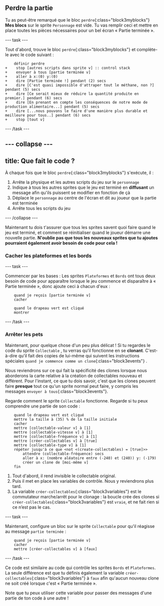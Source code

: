 ## Perdre la partie

Tu as peut-être remarqué que le bloc `perdre`{:class="block3myblocks"} **Mes blocs** sur le sprite `Personnage` est vide. Tu vas remplir ceci et mettre en place toutes les pièces nécessaires pour un bel écran « Partie terminée ».

--- task ---

Tout d'abord, trouve le bloc `perdre`{:class="block3myblocks"} et complète-le avec le code suivant :

```blocks3
    définir perdre
+    stop [autres scripts dans sprite v] :: control stack
+    envoyer à tous [partie terminée v]
+    aller à x:(0) y:(0)
+    dire [Partie terminée !] pendant (2) secs
+    dire [C'est quasi impossible d'attraper tout le méthane, non ?] pendant (5) secs
+    dire [Ce serait mieux de réduire la quantité produite en premier.] pendant (6) secs
+    dire [En prenant en compte les conséquences de notre mode de production alimentaire...] pendant (5) secs
+    dire [...nous pouvons le faire d'une manière plus durable et meilleure pour tous..] pendant (6) secs
+    stop [tout v]
```

--- /task ---

--- collapse ---
---
title: Que fait le code ?
---

À chaque fois que le bloc `perdre`{:class="block3myblocks"} s'exécute, il :

 1. Arrête la physique et les autres scripts du jeu sur le `personnage`
 2. Indique à tous les autres sprites que le jeu est terminé en **diffusant** un message afin qu'ils puissent se modifier en fonction de çà
 3. Déplace le `personnage` au centre de l'écran et dit au joueur que la partie est terminée
 4. Arrête tous les scripts du jeu

--- /collapse ---

Maintenant tu dois t'assurer que tous les sprites savent quoi faire quand le jeu est terminé, et comment se réinitialiser quand le joueur démarre une nouvelle partie. **N'oublie pas que tous les nouveaux sprites que tu ajoutes pourraient également avoir besoin de code pour cela !**

### Cacher les plateformes et les bords

--- task ---

Commencer par les bases : Les sprites `Plateformes` et `Bords` ont tous deux besoin de code pour apparaître lorsque le jeu commence et disparaître à « Partie terminée », donc ajoute ceci à chacun d'eux :

```blocks3
    quand je reçois [partie terminée v]
    cacher
```

```blocks3
    quand le drapeau vert est cliqué
    montrer
```

--- /task ---

### Arrêter les pets

Maintenant, pour quelque chose d'un peu plus délicat ! Si tu regardes le code du sprite `Collectable` , tu verras qu'il fonctionne en se **clonant**. C'est-à-dire qu'il fait des copies de lui-même qui suivent les instructions spéciales `quand je commence comme un clone`{:class="block3events"} .

Nous reviendrons sur ce qui fait la spécificité des clones lorsque nous aborderons la carte relative à la création de collectables nouveau et différent. Pour l'instant, ce que tu dois savoir, c'est que les clones peuvent faire **presque** tout ce qu'un sprite normal peut faire, y compris les messages `envoyer à tous`{:class="block3events"}.

Regarde comment le sprite `Collectable` fonctionne. Regarde si tu peux comprendre une partie de son code :

```blocks3
    quand le drapeau vert est cliqué
    mettre la taille à (35) % de la taille initiale
    cacher
    mettre [collectable-valeur v] à [1]
    mettre [collectable-vitesse v] à [1]
    mettre [collectable-fréquence v] à [1]
    mettre [créer-collectables v] à [true]
    mettre [collectable-type v] à [1]
    répéter jusqu'à ce que <not <(create-collectables) = [true]>>
        attendre (collectable-fréquence) secs
        aller à x: (nombre aléatoire entre (-240) et (240)) y: (-179)
        créer un clone de [moi-même v]
    fin
```

 1. Tout d'abord, il rend invisible le collectable original.
 2. Puis il met en place les variables de contrôle. Nous y reviendrons plus tard.
 3. La variable `créer-collectables`{:class="block3variables"} est le commutateur marche/arrêt pour le clonage : la boucle crée des clones si `créer-collectables`{:class="block3variables"} est `vraie`, et ne fait rien si ce n’est pas le cas.

--- task ---

Maintenant, configure un bloc sur le sprite `Collectable` pour qu'il réagisse au message `partie terminée` :

```blocks3
    quand je reçois [partie terminée v]
    cacher
    mettre [créer-collectables v] à [faux]
```

--- /task ---

Ce code est similaire au code qui contrôle les sprites `Bords` et `Plateformes`. La seule différence est que tu définis également la variable `créer-collectables`{:class="block3variables"} à `faux` afin qu'aucun nouveau clone ne soit créé lorsque c'est « Partie terminée ».

Note que tu peux utiliser cette variable pour passer des messages d'une partie de ton code à une autre ! 
